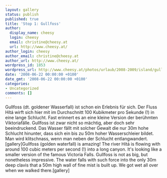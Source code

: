 ```yaml
---
layout: gallery
status: publish
published: true
title: 'Stop 1: Gullfoss'
author:
  display_name: cheesy
  login: cheesy
  email: christine@cheesy.at
  url: http://www.cheesy.at/
author_login: cheesy
author_email: christine@cheesy.at
author_url: http://www.cheesy.at/
wordpress_id: 1853
wordpress_url: http://www.cheesy.at/photos/urlaub/2008-2009/island/gullfoss-geysire/gullfoss/
date: '2008-06-22 00:00:00 +0100'
date_gmt: '2008-06-22 00:00:00 +0100'
categories:
- Uncategorized
comments: []
---
```

<!--:de-->Gullfoss (dt. goldener Wasserfall) ist schon ein Erlebnis für sich. Der Fluss Hítá wirft sich hier mit im Durchschnitt 100 Kubikmeter pro Sekunde (!) in eine lange Schlucht. Fast erinnert es an eine kleine Version der berühmten Viktoriafälle. Gullfoss ist zwar nicht so mächtig, aber doch sehr beeindruckend. Das Wasser fällt mit solcher Gewalt die nur 30m hohe Schlucht hinunter, dass sich ein bis zu 50m hoher Wasserschleier bildet. Man wird klitschnass, wenn man neben der Schlucht entlangwandert.[gallery]<!--:--><!--:en-->Gullfoss (golden waterfall) is amazing! The river Hítá is flowing with around 100 cubic meters per second (!) into a long canyon. It's looking like a smaller version of the famous Victoria Falls. Gullfoss is not as big, but nonetheless impressive. The water falls with such force into the only 30m deep clavis that a 50m high wall of fine mist is built up. We got wet all over when we walked there.[gallery]<!--:-->
